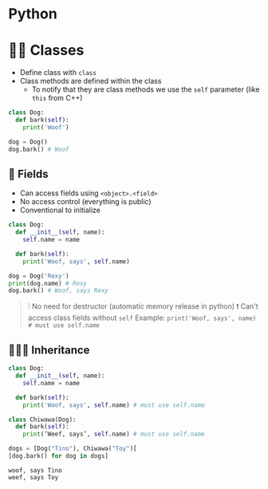 # Python
# :woman_mechanic: Classes

- Define class with ```class```
- Class methods are defined within the class
    - To notify that they are class methods we use the ```self``` parameter (like ```this``` from C++)

```python
class Dog:
  def bark(self):
    print('Woof')

dog = Dog()
dog.bark() # Woof
```

## :wrench: Fields

- Can access fields using ```<object>.<field>```
- No access control (everything is public)
- Conventional to initialize

```python
class Dog:
  def __init__(self, name):
  	self.name = name

  def bark(self):
    print('Woof, says', self.name)

dog = Dog('Rexy')
print(dog.name) # Rexy
dog.bark() # Woof, says Rexy
```

> :grey_exclamation: No need for destructor (automatic memory release in python)
> :exclamation: Can't access class fields without ```self``` Example: ```print('Woof, says', name) # must use self.name```

## :family_man_woman_girl: Inheritance

```python
class Dog:
  def __init__(self, name):
  	self.name = name

  def bark(self):
    print('Woof, says', self.name) # must use self.name

class Chiwawa(Dog):
  def bark(self):
    print(‘Weef, says’, self.name) # must use self.name

dogs = [Dog("Tino"), Chiwawa("Toy")[
[dog.bark() for dog in dogs]
```
```
woof, says Tino
weef, says Toy
```